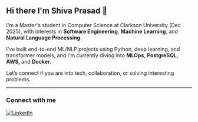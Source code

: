 ## Hi there I'm Shiva Prasad 👋

I'm a Master's student in Computer Science at Clarkson University (Dec 2025), with interests in **Software Engineering**, **Machine Learning**, and **Natural Language Processing**.

I’ve built end-to-end ML/NLP projects using Python, deep learning, and transformer models, and I'm currently diving into **MLOps**, **PostgreSQL**, **AWS**, and **Docker**.

Let’s connect if you are into tech, collaboration, or solving interesting problems.

---

### Connect with me

[![LinkedIn](https://img.shields.io/badge/LinkedIn-blue?logo=linkedin&style=for-the-badge)](https://www.linkedin.com/in/shivaprasad0824/)
